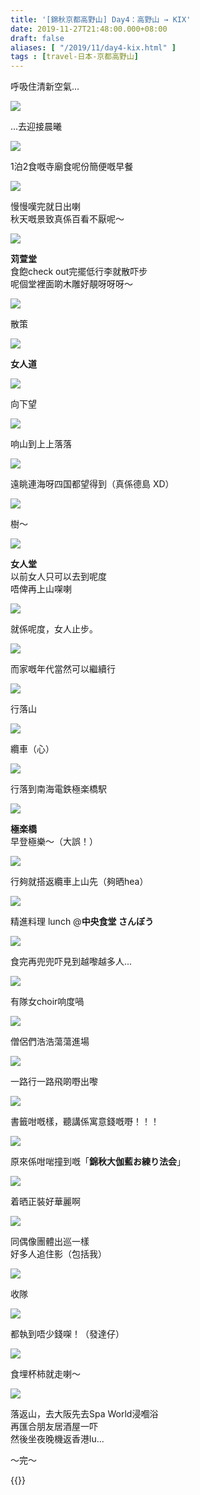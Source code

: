 ```yaml
---
title: '[錦秋京都高野山] Day4：高野山 → KIX'
date: 2019-11-27T21:48:00.000+08:00
draft: false
aliases: [ "/2019/11/day4-kix.html" ]
tags : [travel-日本-京都高野山]
---
```


呼吸住清新空氣...  

![](https://aegbiw.ch.files.1drv.com/y4mkJJvBRhijrRE3QkgUN7PiBT2u51Aj1Fidwztb0llkKvNtceEZfDKAazz_0xw-oBiu2FHRf6KH-nttqBa-RRRhutNnNPLvfJ8uKignohFNEZchTf1pKDMPlAMmXwKhrIZHFr0-b11E9elckfq7xpyjQDvxk-Pb-U6YI2700yerjfBiaSWUR1JFIzUz_HuBzSxIMHmWsc-ZY4rkuvXadsJHA?width=660&height=371&cropmode=none)

...去迎接晨曦  

![](https://aegfiw.ch.files.1drv.com/y4mH-NHzWfxqbf2v5qPBVbLgTNIobOV__DPpf7gm9IRn-ryFZwYFAgmPaWbZ8lNl9fCK9z_xLE4_7iyOTFHOS4jldkOlqLn9X2P9D9jMQ5O6E0pEmpe0-yubYlfg9V1BP0XJ3hvFYCXWgifusjSWV_ZpYskIbX7gujf-UkLa60P-cSiME0YDOSLKpKGmEMWnTYipEWfQ_uGfaToANPp2wdZvQ?width=660&height=371&cropmode=none)

1泊2食嘅寺廟食呢份簡便嘅早餐  

![](https://aeghiw.ch.files.1drv.com/y4mKk4FgMchqw_P1ZqwdceJBqwIS3-1XletRScwn_M54rzxW4BiosJhiLN26JXoBS8ss07dqpfMydNKEtnBKXXczZGy8llbE1oM1MWmohzQbKSUKa08aa1e5J6_7Mobi05fNGXplBU9GCWPA79Ma9YVwptx3h0_LMm3wefp1JS17gHHfuVxUYEH8k68_XsS8Wgmt0zIl9LQiKeAdE2o6vx4Jg?width=660&height=371&cropmode=none)

慢慢嘆完就日出喇  
秋天嘅景致真係百看不厭呢～  

![](https://zojpig.ch.files.1drv.com/y4m5i7uKyVLkyDU4Ftyh2_PsjFhsq3QIAQFSY6NMEVEa7bZsfZOFZhbqbfQbKiFWUfZ8JLDBwve4K-9DxqD8h3tiqFGLP0bns7UnPaVL4KVfqaCXl6NmK7jt1XDNshWk_hDxU7UE2BZ6LWFz3XGqFWikQDGJA7WyBQil0VWk-9wS0kKcVJNK9C_haXO7Wb91cVmNG96i7SRFRBYKPJ5Arotvw?width=660&height=371&cropmode=none)

**苅萱堂**  
食飽check out完擺低行李就散吓步  
呢個堂裡面啲木雕好靚呀呀呀～  

![](https://apjpig.ch.files.1drv.com/y4m7tI7j3dOfikTrSmzgGBwQ4LWIoha2BxIXH2AxaDPUJ4L0G2Nbk5x5GeTCpRMUQRuCl8Y_eFDGNN4HIRi7Yz3ksGiJh6CJ-unpxUEZ03JKqi0YQXouR-1hgFh1m8GcaMK2BAGhWoH05r6ldiegqTBcks2THZbh9qPYDRfbF0ygy0Tnquwcb6bempKP7tZWvYARzsIgX-rLHwd29ldMQp7cQ?width=660&height=371&cropmode=none)

散策  

![](https://zegbiw.ch.files.1drv.com/y4mAnb3tb_Bil7CUqau1cJdIKIcUU9GBxXyBkEi92-X2r5_324zlxe7_JjvyQedBIgWhDGyiVXkBIrYzvfVBkq5wVKJqGMEkUdRK2SUr2TusmzKIIdTEYhUrfUn_jUAUMPWdxzPJxZsyeJEKq4ze52W1EaxKp4ai2tAFiJrJNbsQfKsW9HrJe2hMqyHPlvcvoTh5UH0ZYKYW70q4L2t5mJNpQ?width=660&height=371&cropmode=none)

**女人道**  

![](https://zugaiw.ch.files.1drv.com/y4mdlZo1W_b8Liad_FFnlfxqN7ypSWaKALd5P_8PY_H8lMx8m_4rIK-ELKI69uvCSx3X9SinuU5dquTtDOi4yCvQvvp-0iQ7zSq-Cu0f3sOtZZ1rnM6i_-K4qPnWqx9HocZNSmJ7qzcJSy-SZE-wg-zcySqwVDhoO_c3SK0qACSwlLBphtf9KwC-TPfrA83KB7iQyPdvyIf_GxX7lyCgj3gng?width=660&height=371&cropmode=none)

向下望  

![](https://yegciw.ch.files.1drv.com/y4m4wBpWItrx948Ks7U2MmoUq3XdBXx6yyPgP1q89lhGnMTzslUf3LUR3Tk8KdYu1KMszfX_COlwbL6z2yhR7XkxiekEmHv0UoMAhP0LYkhA8c7QS8BgNgnQlTdr5L1sQeyCiZe_-ZvB8lXP0AXfqc8uIRkcW1y2tnahw-psPk0qAkgVsig5S-vCo5xfuPdrUTX2bYcEZ3IxaFrw6Nhj4qYtw?width=660&height=371&cropmode=none)

响山到上上落落  

![](https://zpgfiw.ch.files.1drv.com/y4mWd7MpKacdPcnZzZvpsxS2yindXUlwZj-5_CkAo4qcaqcsPuCyzla1-jF25bUVjEhjeKLYd3FpFD9cPAPFbmcdf8SASgIXAdTnyK96LaPGSBFtqsCwKjvugHbeuGhssSfUtrNO9JSjJmoEjZUdJ2rwpCXx2s9rvGC3wbIX3QRgmBc5DhokgCEJaUbI4BCaJ0SE_R0YfvYTQQ9KQNH636V9g?width=660&height=371&cropmode=none)

遠眺連海呀四国都望得到（真係德島 XD）  

![](https://yeggiw.ch.files.1drv.com/y4mvXmlXpxO9xtcy99WcruWlt5VAoJiZR6ds8tgJtCCg15C0JxJsYtXCl4T160m4pGMHZgHz0WWuBoHDWMN94CYm51t38Tl7PDMf_y8v-RxjsjAofyDZv15hJgOPy0rGjRSkcyq_c5ULIP2h9IDbqrG6mnr_UEqjHe7Lrl8vmE7h2ORcMjfLU1sBs4D-6xwfRY0H5MDzlpzzEkjnNjeCnp5QA?width=660&height=371&cropmode=none)

樹～  

![](https://yogciw.ch.files.1drv.com/y4moFOYFBIXZxr9rbEnMABGRSKAe9b8y_dXShKEGWwWyR1VeCmQCvzS_hsZvmkA-OnQFDgQKl9e8MljWeHSCrbo9qGKy3h7sqqX2iYAwhan1GxZxoFQ49OCdQu29T7AmDvX2RXWbtgvDWY0NiFuJgHlnrh24gL5AxpHMjW4V8_Kjy7IqX19y2_fVzweJ7_EB4cI0DTCW2_AlF5yh0lst-hHRw?width=660&height=371&cropmode=none)

**女人堂**  
以前女人只可以去到呢度  
唔俾再上山㗎喇  

![](https://aogylq.ch.files.1drv.com/y4m3ew2O24XuNaRG4k7O5rceHgQJjeQaf7V5M5eArSwqJRDNhCitDKUb-WYPsRQ78574Lgk_6GTQGGbNY-lJou435cdrGDEdugigjxsfS0Cd4F9aoSgqSkA5o829BctYNTjHK8UJpyQXOd3-ALOQq5kJj0Cc2Tkgb5It3MegpMPCtgiBIpKYkPZrCJYhXq5hVGd9Wk03aApqo5P-owGjgQ67A?width=660&height=371&cropmode=none)

就係呢度，女人止步。  

![](https://aegxlq.ch.files.1drv.com/y4m9PF5LPpwwFXfR6mV3Vjdq7SQRjjZT-ZmYrS3-DAroD4wrOljnq3r5ydgPXR30J5jRDyzx-umIvw24iYHPkWxFs9uHOLM2HcgKzKZRQpWb07kukmPwajNZbmbB6AmtXPwa73gVIWGAs0PIzNKyOUZw4uxb0QCeF62neD6bMAwcEDzzjrlSpEX_qLQUjHc9ji5toSAi0Em2huSJkkLIhAKeg?width=660&height=371&cropmode=none)

而家嘅年代當然可以繼續行  

![](https://zogulq.ch.files.1drv.com/y4mI8u39SV8v0SLnFdqFBHoUN6aN9oioviWqvGo_AV26h6NGMeYMp41XnM-506hvlCXSJngzYUD4LHt8YHDv13oZS247EmDX_ymc0vE_ycyuNJgda9QRoRV6y9mHG-lAkQKcw4yuk5hPTZDHrJnywXsbaaBqNsAHd2pIzIGHa-V2ZZG28AHZukDmXZz3AE6TBmL56jSzb_CS8KTzG0lFZzSgw?width=660&height=371&cropmode=none)

行落山  

![](https://yogtlq.ch.files.1drv.com/y4m-iYKmtKqF65VSBu6Gf8IDI_jahJSx-N5-gNLei78rvopZMlRJVeXtZ67ZY45-5NYiB2gaeTz0QwAhtRsvD-DCZj5Vpr9829VDYx48zjso9ssSUok4FRgrafZgWX3tZakFXGDJR9lXR6ucWLKD_jQPUzb13pic8HA7SHbxe-F4aVjPfkNrxAN6hyoVxFf35z4a8eU5qSrWdfGNaMTaJ_byw?width=660&height=371&cropmode=none)

纜車（心）  

![](https://zugylq.ch.files.1drv.com/y4mcDJf-CoWQ5J1Y9Rn5rP4YMcnAh7dq8FG4Btt8UZYFT47fmvK_IPXSUfEBb_GeoW5SLkt2zclf7sG07ss5vlPMZzAleJCGwD3laYQbyeYdIGi5HUTa8_m2rrNLk9OCqiFnd9zPhAGTQrULzj2HwzFR2BBCQgZezJrYFzZSoM_VVHOSSKHP-hYHeUUA47uYIWt63hS3S8pJr-ijXyf_Ow0yw?width=660&height=371&cropmode=none)

行落到南海電鉄極楽橋駅  

![](https://zog1lq.ch.files.1drv.com/y4m_uhLl9lYvX-n1KuKRNHbA_KymqDNyxIN3darl5wegTQpGNuH1T92qu933USeLxIxTX9-wmz1td7bNm2ePgHGWCrjGQoxN0iDsy5YJvTHQ-FfDGZM0VsjSFV4DET5x-dKKzQ4L_9JVrzf7O_-z5LijKOk2Nah1AV5d82wXqnTIUEIOn_pX14M19O0WPgmOqKL9IWm8JLAiZ-fLHAlLt--5Q?width=660&height=371&cropmode=none)

**極楽橋**  
早登極樂～（大誤！）  

![](https://zugulq.ch.files.1drv.com/y4mZtcz1cau5cXueVBbUwt2-XnYCATi9a3u3g4rHAsB2np7rEAEeaS1gL4kQMQdv1CzqwRlg_rgcoOlHdX3eY_p3J2ujqcp908JVLfW7i1dNoIbAK2V1waiTcu94V4Li8Us5gplisBNy4SxhGFp5QafP_Iu-pIMp8iakNLGgUlD8mge2jeXOn1yXlvR3iRDamXrNI36eGw0IeUi2k1MP0qwfA?width=660&height=371&cropmode=none)

行夠就搭返纜車上山先（夠晒hea）  

![](https://zpgxlq.ch.files.1drv.com/y4mVijsqdvm-6y4C-Nrje378BygwrgEbNqQvbm7HHmpr8ldR61YNMTbUW2hsfSpTwJQFq_lXSqmWoRm5kGttou1cuxvoXEQ8VlRi3DEdPPNRGozR8IjIf1c9E65mZm4_RXEw8Kwj9PlyFWrZUYnciBDoFLjZjcFSVCu4o0mPTLo2W9pFSv5UvWtzkTNLrDGQrNxGI8RiYJG2nr43yjjfCkblw?width=660&height=371&cropmode=none)

精進料理 lunch @**中央食堂 さんぼう**  

![](https://yegvlq.ch.files.1drv.com/y4mjBFDXYOKHGlLBLcbmmMJE43tj8ZxT-iAIdxQhmAMaRO8ynFQiBJ98Q3Ew1LGdlt5Z02SuWE32C2IThLZYrWhvzKQOTHIGvjk4Tj5wh11RvPCiUSlUohZKqf5IiRcFl0QC7Y2CkGC2sQ832NBdvmVuvP4wEFoTCihEvZWwUJ5LKzSOV0ZI6elQCQtON7jyS4zVSL6jEo7C80yGV4M3Mh28w?width=660&height=371&cropmode=none)

食完再兜兜吓見到越嚟越多人...  

![](https://yogylq.ch.files.1drv.com/y4mwg0l7qiG3ikblkYoIK5CcrLiwpoNIU-GeiKNs4vASQmvDju-k0QI2AUkWCGlUz12h0W-5wTh_nXF2cjX980wzggDgurxyPzo7kX5i9oIlcwXhAX-I6tSBc125ggctHBXXR6939nppD6U9j9mP8d61WqW2WTzi0Mvt4oasCFiiWiPpFmtVTIYNR2VobuiUDs26c-zJHRERwSgepYRa7TQsQ?width=660&height=371&cropmode=none)

有隊女choir响度喎  

![](https://aujnoq.ch.files.1drv.com/y4m6Qisr34zlLv9QYrah9cc2jtWIiP2S3zjbvJaVl7seUlIZJ2Twmo7Fuc8MEU5__Z57gvbUdp3oZGW8aL6IqTOdgOxsauI56QYo3VqoWXYiaroEtJSZmHizwluq2PVmdm8Qpkz6Pn8DDcUhgA-Rbv4Yjj1fOyaEQ9y77f8MYqN_1UdPWAxEwcptcouqtEDs8-JSEreTFOam0c5cHaF8j_--w?width=660&height=371&cropmode=none)

僧侶們浩浩蕩蕩進場  

![](https://apjqoq.ch.files.1drv.com/y4muPVpuw5Gm7IcQV_lho9pVaF-Yx7TQqVvVOKL_jXdcjG1y6f-7RuuPI1x7MTgFg5V5AF1FHNb-0JGgoLEpn1vv7i-WGoF_cbs_4IA2I2hij0uORKWEs2NWmCkFV0KBH6due0YA_H6BYqzmzwff7GoCk2BnKADouZE9pEAeOhonWQBm3XRd_MZNsMGW7AX-Ybu1gkEoIsonMZ3yio4i5Qbig?width=660&height=371&cropmode=none)

一路行一路飛啲嘢出嚟  

![](https://zojkoq.ch.files.1drv.com/y4mqe2LVuLPJNqpmp-zXNm2oJmQx8utLxn1XttcBc2IyrJz16pn9OudpLlzgUabIn04MXA7WrwESRZgYMc1rLtI9euF80ChhYN5j9vv14a7ZGfRF_4NTb2yKHarUjpjsYjjRzTgcVlN2uHNDHNQnuciB_j3f_9jRAc9yZcqYB3C0udxlpG75g66INSsLWmgzObAy1cn5ukKJ2iS3JPc1DYfpg?width=660&height=371&cropmode=none)

書籤咁嘅樣，聽講係寓意錢嘅嘢！！！  

![](https://zejroq.ch.files.1drv.com/y4m_wBdGd2dCONAJ9T2MzgqA_-gyDmNVG8VWHcW0AvfzzgUwTDAb0G2-UroSymKX_iqs7ERAyAK9rXEuAuhg3QyAJ2wB6KyvuQhW0qPZyCcgCNwcDXTeFBh4svfJLQuv4aeQne76DYXKyK6MTemH2E46ZQsmQhPPllE1vlopYfqpFEuZ1f3PIJm9_PKxlGcNHxeHyEAqRijovdVBtIE1EDCdw?width=660&height=371&cropmode=none)

原來係咁啱撞到嘅「**錦秋大伽藍お練り法会**」  

![](https://zojqoq.ch.files.1drv.com/y4mf7JZ-ZrK3Q4jKwwy4BEXqWTI6IEt0DKkIyAV4dsYEFzLv-he6ghR483ZSwjbme3O9T1XWhpfmXoe-9Z-3tiaGzUMf88tMtrVie78WnGHlCW0EvrF_co7zOD7gCpn_COeM4oAe3UFgPMoKGPttKc634MyOnkcKIjatHmbJ4y2-mvGmzchjOA2s-Keb4xh1jcOB8Va0rxFbkXjTugHuHcVtQ?width=660&height=371&cropmode=none)

着晒正裝好華麗啊  

![](https://zujmoq.ch.files.1drv.com/y4m7EyIZTPQlw33SAzBDq6zh-kO3MyacS_bQI6c_g792SeECPpFLJguM-cCTz7nrsW1jOiekGaPf6SP44LpP7zKR7z9iq4jzG3pfliT94tUUMtLslxry4eSTpprN-tX16VLy7jKXnuS5V6m2HXJxVNLeywCw2XXZS_FOSa8PjQV_3I0eyRIhfsqojSdU7GhUkHdjZ20qu_YLwyupUC_wxEiRw?width=660&height=371&cropmode=none)

同偶像團體出巡一樣  
好多人追住影（包括我）  

![](https://zejloq.ch.files.1drv.com/y4myYtvSQVz4QzZJR8XLwn9pVBKCh6cDp04pQJw7hzk4Sz_Am6aXsfadGv6TksCdXSF5PYyp9D6PNAoUg7XQOHCX6LoiZP-sJpcWXE9-YylAH6I58q2y5CxHNOfVP0f7xaXnMZhK7k4KJLvZ3-iNqBTPt1kd8jt2UMBKgxwURx08FOcTN_LZKNAEsT141_yzeyN_Tx6JegAHadNanCULuYjew?width=660&height=371&cropmode=none)

收隊  

![](https://yojpoq.ch.files.1drv.com/y4msWjr1KpBwJEiJVKXam8_NZG9F-9mBdVGKFdyXOcp8k8y2KyuIL2CcNEHnpL6i9pU6YpU6axZxyK6Pk0ETD3Y2VQT9MhovV0bjY2SeYwvT2tYrRvE7qryb404gyZ4lpDupVycqvBc0Yeiya48zDMz0HXYAXZ1EJhJrrWMiY-SWzgfITq6i4nITk0kQEeiR0v_wJWI5yo5wOAybPXqHMn1EA?width=660&height=371&cropmode=none)

都執到唔少錢㗎！（發達仔）  

![](https://zejpoq.ch.files.1drv.com/y4mZ0gEOfx36qor0f3H6TN2YTLKz_hZjhYU_mEuvwak9qa1L54r7cQDk8oWvR-XyeGHKdYcOWawJsdZfzKW77Jgd8bGtbutmZO8lcyJn6GDzkEn-2zwuQ5TihC6yWxe-6bsxinTpCvhujdHe_GMmniXfk-cjVG7beYduoHAKrJNjh0tp1YzTSjLLYl2S7_4lPr5ebYATFPd58g7GIxRacJEag?width=660&height=368&cropmode=none)

食埋杯柿就走喇～  

![](https://yojqoq.ch.files.1drv.com/y4mb3DheEZE7I14LgTjj2z8zvc-0C3C4EIJiHSUX_yl2VwKUIB1k-IrORZY47FzJS7v7h7sChNyowuAaURH2vxsMMeT8JU0AgTH24rCe_YUbUBc_bCPUQAvIKw85ermBEKH5LvYj4UPiePcKeVnxsSr-EIgvKolGX1Qi_MPrqrh05PbI_YzjsCGmA6ocb1AUGMJDVja7Zc-pSMLblZ7lJ9zXA?width=660&height=371&cropmode=none)

落返山，去大阪先去Spa World浸嗰浴  
再匯合朋友居酒屋一吓  
然後坐夜晚機返香港lu...  
  
  
～完～  
  
  
{{<kyotokoyasan>}}  

